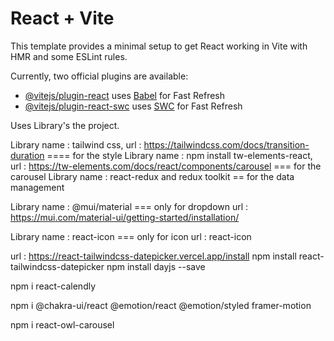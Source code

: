 # React + Vite

This template provides a minimal setup to get React working in Vite with HMR and some ESLint rules.

Currently, two official plugins are available:

- [@vitejs/plugin-react](https://github.com/vitejs/vite-plugin-react/blob/main/packages/plugin-react/README.md) uses [Babel](https://babeljs.io/) for Fast Refresh
- [@vitejs/plugin-react-swc](https://github.com/vitejs/vite-plugin-react-swc) uses [SWC](https://swc.rs/) for Fast Refresh


Uses Library's the project.

Library name  : tailwind css, url : https://tailwindcss.com/docs/transition-duration ==== for the style
Library name : npm install tw-elements-react, url : https://tw-elements.com/docs/react/components/carousel ===  for the carousel
Library name : react-redux and redux toolkit == for the data management

Library name : @mui/material === only for dropdown
url : https://mui.com/material-ui/getting-started/installation/

Library name : react-icon === only for icon
url : react-icon


<!-- for date picker pluging -->
url : https://react-tailwindcss-datepicker.vercel.app/install
npm install react-tailwindcss-datepicker
npm install dayjs --save
<!-- for date picker pluging -->

<!-- for sedele interview -->
npm i react-calendly
<!-- for sedele interview -->


<!-- chakra ui using for Stepper -->
npm i @chakra-ui/react @emotion/react @emotion/styled framer-motion
<!-- chakra ui using for Stepper -->

npm i react-owl-carousel
